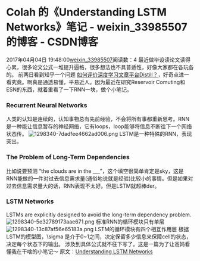 # Colah 的《Understanding LSTM Networks》笔记 - weixin_33985507的博客 - CSDN博客
2017年04月04日 19:48:00[weixin_33985507](https://me.csdn.net/weixin_33985507)阅读数：4
最近做毕设读论文读得心累，很多论文公式一堆提升逼格，很多想法也不具普适性，好像大家都在各玩各的。
前两日看到知乎一个问题 [如何评价深度学习文章平台Distill？](https://link.jianshu.com?t=https://www.zhihu.com/question/57639134)，好奇点进一看究竟。啊真是通透易懂，平易近人。因为最近在研究Reservoir Comuting和ESN的东西，就着重看了一下RNN一块，做个小笔记。
### Recurrent Neural Networks
人类的认知是连续的，认知事物总有先前经验，不会将所有事都重新思考。RNN是一种能让信息暂存的神经网络，它有loops，loop能够将信息不断往下一个网络状态传。
![1298340-7dadfee4662ad006.png](https://upload-images.jianshu.io/upload_images/1298340-7dadfee4662ad006.png)
LSTM是一种特殊的RNN，表现突出。
### The Problem of Long-Term Dependencies
比如说要预测 “the clouds are in the ___”，这个填空很简单肯定是sky，这是RNN能做的一件对过去信息需求量(通俗地说就是经验)比较小的事情。但是如果对过去信息需求量大的话，RNN表现不太好。但是LSTM就超棒der。
### LSTM Networks
> 
LSTMs are explicitly designed to avoid the long-term dependency problem.
![1298340-5e32789173aae671.png](https://upload-images.jianshu.io/upload_images/1298340-5e32789173aae671.png)
标准RNN的循环模块只有单层
![1298340-13c87af56e65183a.png](https://upload-images.jianshu.io/upload_images/1298340-13c87af56e65183a.png)
LSTM的循环模块有四个相互作用层
根据LSTM的模型图，\sigma 是介于0~1之间，决定保留多少信息来保障cell的状态，决定每个状态下的输出。
涉及到具体公式就不往下写了。这是一篇为了让爸妈看懂我在干啥的小笔记～
原文：[Understanding LSTM Networks](https://link.jianshu.com?t=http://colah.github.io/posts/2015-08-Understanding-LSTMs/)
